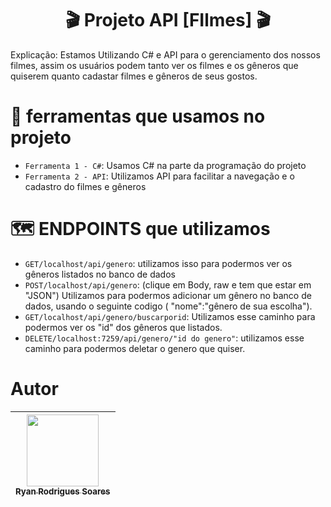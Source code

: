 <h1 align="center"> 🎬 Projeto API [FIlmes] 🎬 </h1>

Explicação: Estamos Utilizando C# e API para o gerenciamento dos nossos filmes, assim os usuários podem tanto ver os filmes e os gêneros que quiserem quanto cadastar filmes e gêneros de seus gostos.


# :hammer: ferramentas que usamos no projeto

- `Ferramenta 1 - C#`: Usamos C# na parte da programação do projeto
- `Ferramenta 2 - API`: Utilizamos API para facilitar a navegação e o cadastro do filmes e gêneros

# :world_map: ENDPOINTS que utilizamos

- `GET/localhost/api/genero`: utilizamos isso para podermos ver os gêneros listados no banco de dados
- `POST/localhost/api/genero`: (clique em Body, raw e tem que estar em "JSON") Utilizamos para podermos adicionar um gênero no banco de dados, usando o seguinte codigo ( "nome":"gênero de sua escolha").
- `GET/localhost/api/genero/buscarporid`: Utilizamos esse caminho para podermos ver os "id" dos gêneros que listados.
- `DELETE/localhost:7259/api/genero/"id do genero"`: utilizamos esse caminho para podermos deletar o genero que quiser.

# Autor

| [<img loading="lazy" src="https://avatars.githubusercontent.com/u/160086543?v=4" width=115><br><sub>Ryan Rodrigues Soares</sub>](https://github.com/ryanrsoares) |
| :---: |
